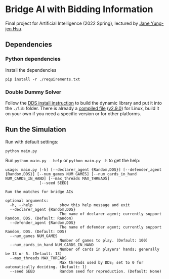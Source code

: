 # Bridge AI with Bidding Information

Final project for Artificial Intelligence (2022 Spring), lectured by [Jane Yung-jen Hsu](https://iagentntu.github.io/professor/Jane.html).

## Dependencies

### Python dependencies

Install the dependencies

```shell
pip install -r ./requirements.txt
```

### Double Dummy Solver

Follow the [DDS install instruction](https://github.com/dds-bridge/dds/blob/develop/INSTALL) to build the dynamic library and put it into the `./lib` folder. There is already a [compiled file](https://github.com/JackywithaWhiteDog/Bridge-AI-with-Bidding-Information/tree/main/lib) ([v2.9.0](https://github.com/dds-bridge/dds/tree/v2.9.0)) for Linux, build it on your own if you need a specific version or for other platforms.

## Run the Simulation

Run with default settings:

```shell
python main.py
```

Run `python main.py --help` or `python main.py -h` to get the help:

```text
usage: main.py [-h] [--declarer_agent {Random,DDS}] [--defender_agent {Random,DDS}] [--num_games NUM_GAMES] [--num_cards_in_hand NUM_CARDS_IN_HAND] [--max_threads MAX_THREADS]
               [--seed SEED]

Run the matches for bridge AIs

optional arguments:
  -h, --help            show this help message and exit
  --declarer_agent {Random,DDS}
                        The name of declarer agent; currently support Random, DDS. (Default: Random)
  --defender_agent {Random,DDS}
                        The name of defender agent; currently support Random, DDS. (Default: DDS)
  --num_games NUM_GAMES
                        Number of games to play. (Default: 100)
  --num_cards_in_hand NUM_CARDS_IN_HAND
                        Number of cards in players' hands; generally be 13 or 5. (Default: 13)
  --max_threads MAX_THREADS
                        Max threads used by DDS; set to 0 for automatically deciding. (Default: 1)
  --seed SEED           Random seed for reproduction. (Default: None)
```
